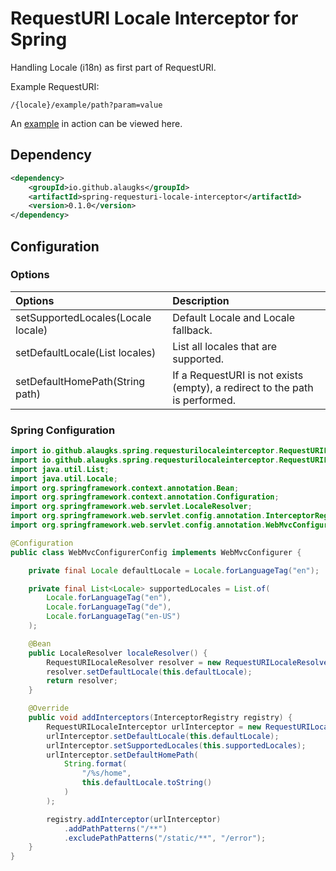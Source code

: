 # RequestURI Locale Interceptor for Spring

Handling Locale (i18n) as first part of RequestURI. 

Example RequestURI:
```
/{locale}/example/path?param=value
```

An [example](https://spring-boot-xliff-example.alaugks.dev/) in action can be viewed here.

## Dependency
```xml
<dependency>
    <groupId>io.github.alaugks</groupId>
    <artifactId>spring-requesturi-locale-interceptor</artifactId>
    <version>0.1.0</version>
</dependency>
```

## Configuration

### Options

<table>
<thead>
    <tr>
        <th align="left">Options</th>
        <th align="left">Description</th>
    </tr>
</thead>
<tbody>
    <tr>
        <td align="left">setSupportedLocales(Locale locale)</td>
        <td align="left">Default Locale and Locale fallback.</td>
    </tr>
    <tr>
        <td align="left">setDefaultLocale(List<Locale> locales)</td>
        <td align="left">List all locales that are supported.</td>
    </tr>
    <tr>
        <td align="left">setDefaultHomePath(String path)</td>
        <td align="left">If a RequestURI is not exists (empty), a redirect to the path is performed.</td>
    </tr>
</tbody>
</table>

### Spring Configuration

```java
import io.github.alaugks.spring.requesturilocaleinterceptor.RequestURILocaleInterceptor;
import io.github.alaugks.spring.requesturilocaleinterceptor.RequestURILocaleResolver;
import java.util.List;
import java.util.Locale;
import org.springframework.context.annotation.Bean;
import org.springframework.context.annotation.Configuration;
import org.springframework.web.servlet.LocaleResolver;
import org.springframework.web.servlet.config.annotation.InterceptorRegistry;
import org.springframework.web.servlet.config.annotation.WebMvcConfigurer;

@Configuration
public class WebMvcConfigurerConfig implements WebMvcConfigurer {

    private final Locale defaultLocale = Locale.forLanguageTag("en");

    private final List<Locale> supportedLocales = List.of(
        Locale.forLanguageTag("en"),
        Locale.forLanguageTag("de"),
        Locale.forLanguageTag("en-US")
    );

    @Bean
    public LocaleResolver localeResolver() {
        RequestURILocaleResolver resolver = new RequestURILocaleResolver();
        resolver.setDefaultLocale(this.defaultLocale);
        return resolver;
    }

    @Override
    public void addInterceptors(InterceptorRegistry registry) {
        RequestURILocaleInterceptor urlInterceptor = new RequestURILocaleInterceptor();
        urlInterceptor.setDefaultLocale(this.defaultLocale);
        urlInterceptor.setSupportedLocales(this.supportedLocales);
        urlInterceptor.setDefaultHomePath(
            String.format(
                "/%s/home",
                this.defaultLocale.toString()
            )
        );

        registry.addInterceptor(urlInterceptor)
            .addPathPatterns("/**")
            .excludePathPatterns("/static/**", "/error");
    }
}
```
